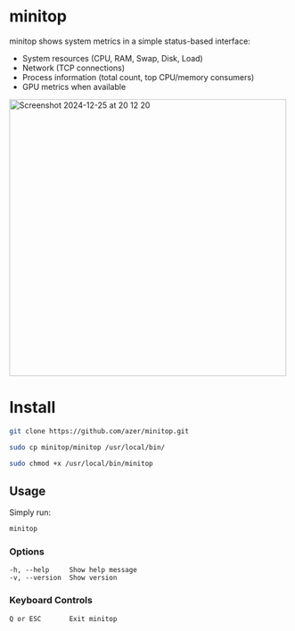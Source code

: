 # minitop

minitop shows system metrics in a simple status-based interface:

* System resources (CPU, RAM, Swap, Disk, Load)
* Network (TCP connections)
* Process information (total count, top CPU/memory consumers)
* GPU metrics when available

<img width="497" alt="Screenshot 2024-12-25 at 20 12 20" src="https://github.com/user-attachments/assets/bef8de33-dc2d-4acc-a29d-03e200628be2" />



# Install

```bash
git clone https://github.com/azer/minitop.git

sudo cp minitop/minitop /usr/local/bin/

sudo chmod +x /usr/local/bin/minitop
```

## Usage

Simply run:

```bash
minitop
```

### Options

```
-h, --help     Show help message
-v, --version  Show version
```

### Keyboard Controls
```
Q or ESC       Exit minitop
```
